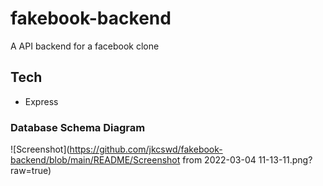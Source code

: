 # fakebook-backend
A API backend for a facebook clone

## Tech
- Express

### Database Schema Diagram
![Screenshot](https://github.com/jkcswd/fakebook-backend/blob/main/README/Screenshot from 2022-03-04 11-13-11.png?raw=true)
